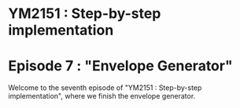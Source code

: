 # YM2151 : Step-by-step implementation
# Episode 7 : "Envelope Generator"

Welcome to the seventh episode of "YM2151 : Step-by-step implementation", where
we finish the envelope generator.
